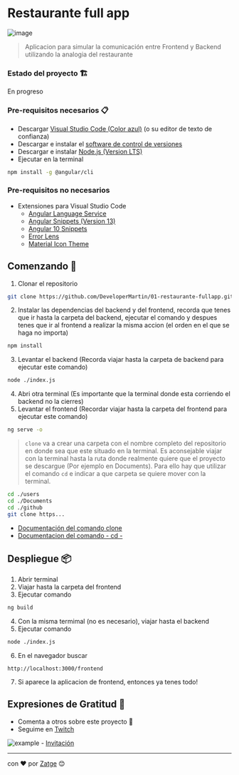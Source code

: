 # Restaurante full app

![image](https://user-images.githubusercontent.com/43618471/203546384-1339a378-3118-47fc-b353-6d22595f7437.png)
> Aplicacion para simular la comunicación entre Frontend y Backend utilizando la analogia del restaurante 


### Estado del proyecto 🏗

En progreso


### Pre-requisitos necesarios 📋
* Descargar [Visual Studio Code (Color azul)](https://visualstudio.microsoft.com/es/downloads/) (o su editor de texto de confianza)
* Descargar e instalar el [software de control de versiones](https://git-scm.com/)
* Descargar e instalar [Node.js (Version LTS)](https://git-scm.com/)
* Ejecutar en la terminal 
```bash
npm install -g @angular/cli
```

### Pre-requisitos no necesarios

* Extensiones para Visual Studio Code
  * [Angular Language Service](https://marketplace.visualstudio.com/items?itemName=Angular.ng-template)
  * [Angular Snippets (Version 13)](https://marketplace.visualstudio.com/items?itemName=johnpapa.Angular2)
  * [Angular 10 Snippets](https://marketplace.visualstudio.com/items?itemName=Mikael.Angular-BeastCode)
  * [Error Lens](https://marketplace.visualstudio.com/items?itemName=usernamehw.errorlens)
  * [Material Icon Theme](https://marketplace.visualstudio.com/items?itemName=PKief.material-icon-theme)

## Comenzando 🚀

1. Clonar el repositorio
```bash
git clone https://github.com/DeveloperMartin/01-restaurante-fullapp.git
```
2. Instalar las dependencias del backend y del frontend, recorda que tenes que ir hasta la carpeta del backend, ejecutar el comando y despues tenes que ir al frontend a realizar la misma accion (el orden en el que se haga no importa)
```bash
npm install 
```
3. Levantar el backend (Recorda viajar hasta la carpeta de backend para ejecutar este comando)
```bash
node ./index.js
```
4. Abri otra terminal (Es importante que la terminal donde esta corriendo el backend no la cierres)
5. Levantar el frontend (Recordar viajar hasta la carpeta del frontend para ejecutar este comando)
```bash
ng serve -o
```

> `clone` va a crear una carpeta con el nombre completo del repositorio en donde sea que este situado en la terminal. Es aconsejable viajar con la terminal hasta la ruta donde realmente quiere que el proyecto se descargue (Por ejemplo en Documents). Para ello hay que utilizar el comando `cd` e indicar a que carpeta se quiere mover con la terminal. 
```bash
cd ./users
cd ./Documents
cd ./github
git clone https...
```
* [Documentación del comando clone](https://www.google.com/search?q=git+clone&rlz=1C1ONGR_esAR1032AR1032&oq=git+clone&aqs=chrome..69i57j69i64.884j0j7&sourceid=chrome&ie=UTF-8) 
* [Documentacion del comando - cd -](https://denovatoanovato.net/comando-cd/)

## Despliegue 📦

1. Abrir terminal
2. Viajar hasta la carpeta del frontend
3. Ejecutar comando
```bash
ng build
```
4. Con la misma termimal (no es necesario), viajar hasta el backend
5. Ejecutar comando
```bash
node ./index.js
```
6. En el navegador buscar 
```url
http://localhost:3000/frontend
```
7. Si aparece la aplicacion de frontend, entonces ya tenes todo!

## Expresiones de Gratitud 🎁

* Comenta a otros sobre este proyecto 📢
* Seguime en [Twitch](https://twitch.tv/zatge) 

![example](https://img.shields.io/discord/820794171844722728?label=Discord&style=plastic) - [Invitación](https://discord.gg/UMCMAKxcZ7)

---
con ❤️ por [Zatge](https://github.com/DeveloperMartin) 😊
